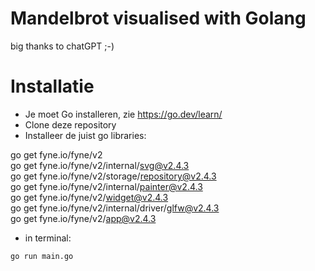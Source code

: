 # Mandelbrot visualised with Golang

big thanks to chatGPT ;-)

# Installatie
- Je moet Go installeren, zie https://go.dev/learn/
- Clone deze repository
- Installeer de juist go libraries:

go get fyne.io/fyne/v2  
go get fyne.io/fyne/v2/internal/svg@v2.4.3  
go get fyne.io/fyne/v2/storage/repository@v2.4.3  
go get fyne.io/fyne/v2/internal/painter@v2.4.3  
go get fyne.io/fyne/v2/widget@v2.4.3  
go get fyne.io/fyne/v2/internal/driver/glfw@v2.4.3  
go get fyne.io/fyne/v2/app@v2.4.3

- in terminal: 
```
go run main.go
```
